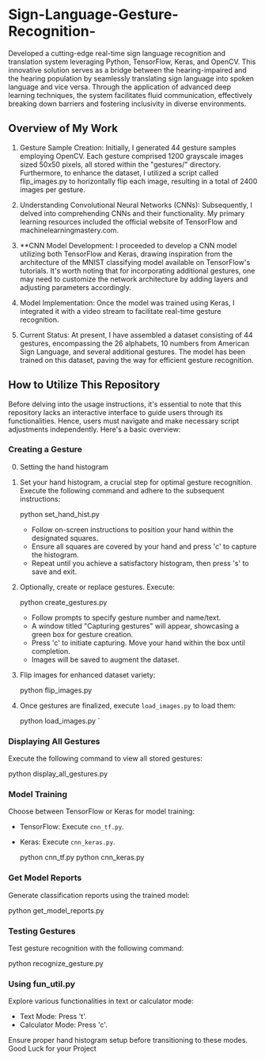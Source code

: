 # Sign-Language-Gesture-Recognition-
Developed a cutting-edge real-time sign language recognition and translation system leveraging Python, TensorFlow, Keras, and OpenCV. This innovative solution serves as a bridge between the hearing-impaired and the hearing population by seamlessly translating sign language into spoken language and vice versa. Through the application of advanced deep learning techniques, the system facilitates fluid communication, effectively breaking down barriers and fostering inclusivity in diverse environments.

## Overview of My Work

1. Gesture Sample Creation: Initially, I generated 44 gesture samples employing OpenCV. Each gesture comprised 1200 grayscale images sized 50x50 pixels, all stored within the "gestures/" directory. Furthermore, to enhance the dataset, I utilized a script called flip_images.py to horizontally flip each image, resulting in a total of 2400 images per gesture.

2. Understanding Convolutional Neural Networks (CNNs): Subsequently, I delved into comprehending CNNs and their functionality. My primary learning resources included the official website of TensorFlow and machinelearningmastery.com.

3. **CNN Model Development: I proceeded to develop a CNN model utilizing both TensorFlow and Keras, drawing inspiration from the architecture of the MNIST classifying model available on TensorFlow's tutorials. It's worth noting that for incorporating additional gestures, one may need to customize the network architecture by adding layers and adjusting parameters accordingly.

4. Model Implementation: Once the model was trained using Keras, I integrated it with a video stream to facilitate real-time gesture recognition.

5. Current Status: At present, I have assembled a dataset consisting of 44 gestures, encompassing the 26 alphabets, 10 numbers from American Sign Language, and several additional gestures. The model has been trained on this dataset, paving the way for efficient gesture recognition.


## How to Utilize This Repository

Before delving into the usage instructions, it's essential to note that this repository lacks an interactive interface to guide users through its functionalities. Hence, users must navigate and make necessary script adjustments independently. Here's a basic overview:

### Creating a Gesture
0. Setting the hand histogram 
1. Set your hand histogram, a crucial step for optimal gesture recognition. Execute the following command and adhere to the subsequent instructions:

    
    python set_hand_hist.py
    

   - Follow on-screen instructions to position your hand within the designated squares.
   - Ensure all squares are covered by your hand and press 'c' to capture the histogram.
   - Repeat until you achieve a satisfactory histogram, then press 's' to save and exit.

2. Optionally, create or replace gestures. Execute:

   
    python create_gestures.py
   

   - Follow prompts to specify gesture number and name/text.
   - A window titled "Capturing gestures" will appear, showcasing a green box for gesture creation.
   - Press 'c' to initiate capturing. Move your hand within the box until completion.
   - Images will be saved to augment the dataset.

3. Flip images for enhanced dataset variety:
   
    python flip_images.py
    

4. Once gestures are finalized, execute `load_images.py` to load them:

    
    python load_images.py
    `

### Displaying All Gestures
Execute the following command to view all stored gestures:

python display_all_gestures.py


### Model Training
Choose between TensorFlow or Keras for model training:
- TensorFlow: Execute `cnn_tf.py`.
- Keras: Execute `cnn_keras.py`.

  
    python cnn_tf.py
    python cnn_keras.py
  

### Get Model Reports
Generate classification reports using the trained model:

python get_model_reports.py


### Testing Gestures
Test gesture recognition with the following command:

python recognize_gesture.py

### Using fun_util.py
Explore various functionalities in text or calculator mode:
- Text Mode: Press 't'.
- Calculator Mode: Press 'c'.

Ensure proper hand histogram setup before transitioning to these modes. Good Luck for your Project

